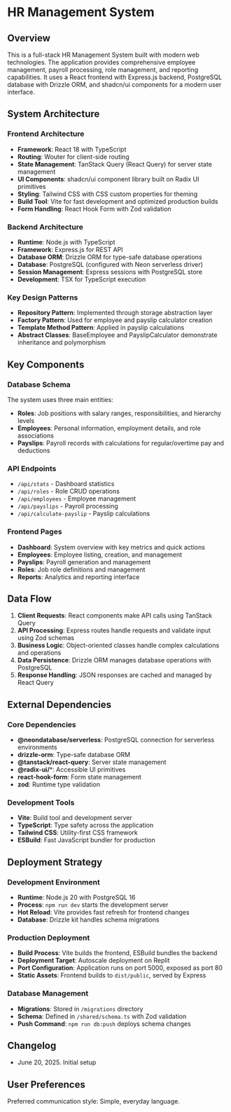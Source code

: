 # HR Management System

## Overview

This is a full-stack HR Management System built with modern web technologies. The application provides comprehensive employee management, payroll processing, role management, and reporting capabilities. It uses a React frontend with Express.js backend, PostgreSQL database with Drizzle ORM, and shadcn/ui components for a modern user interface.

## System Architecture

### Frontend Architecture
- **Framework**: React 18 with TypeScript
- **Routing**: Wouter for client-side routing
- **State Management**: TanStack Query (React Query) for server state management
- **UI Components**: shadcn/ui component library built on Radix UI primitives
- **Styling**: Tailwind CSS with CSS custom properties for theming
- **Build Tool**: Vite for fast development and optimized production builds
- **Form Handling**: React Hook Form with Zod validation

### Backend Architecture
- **Runtime**: Node.js with TypeScript
- **Framework**: Express.js for REST API
- **Database ORM**: Drizzle ORM for type-safe database operations
- **Database**: PostgreSQL (configured with Neon serverless driver)
- **Session Management**: Express sessions with PostgreSQL store
- **Development**: TSX for TypeScript execution

### Key Design Patterns
- **Repository Pattern**: Implemented through storage abstraction layer
- **Factory Pattern**: Used for employee and payslip calculator creation
- **Template Method Pattern**: Applied in payslip calculations
- **Abstract Classes**: BaseEmployee and PayslipCalculator demonstrate inheritance and polymorphism

## Key Components

### Database Schema
The system uses three main entities:
- **Roles**: Job positions with salary ranges, responsibilities, and hierarchy levels
- **Employees**: Personal information, employment details, and role associations
- **Payslips**: Payroll records with calculations for regular/overtime pay and deductions

### API Endpoints
- `/api/stats` - Dashboard statistics
- `/api/roles` - Role CRUD operations
- `/api/employees` - Employee management
- `/api/payslips` - Payroll processing
- `/api/calculate-payslip` - Payslip calculations

### Frontend Pages
- **Dashboard**: System overview with key metrics and quick actions
- **Employees**: Employee listing, creation, and management
- **Payslips**: Payroll generation and management
- **Roles**: Job role definitions and management
- **Reports**: Analytics and reporting interface

## Data Flow

1. **Client Requests**: React components make API calls using TanStack Query
2. **API Processing**: Express routes handle requests and validate input using Zod schemas
3. **Business Logic**: Object-oriented classes handle complex calculations and operations
4. **Data Persistence**: Drizzle ORM manages database operations with PostgreSQL
5. **Response Handling**: JSON responses are cached and managed by React Query

## External Dependencies

### Core Dependencies
- **@neondatabase/serverless**: PostgreSQL connection for serverless environments
- **drizzle-orm**: Type-safe database ORM
- **@tanstack/react-query**: Server state management
- **@radix-ui/***: Accessible UI primitives
- **react-hook-form**: Form state management
- **zod**: Runtime type validation

### Development Tools
- **Vite**: Build tool and development server
- **TypeScript**: Type safety across the application
- **Tailwind CSS**: Utility-first CSS framework
- **ESBuild**: Fast JavaScript bundler for production

## Deployment Strategy

### Development Environment
- **Runtime**: Node.js 20 with PostgreSQL 16
- **Process**: `npm run dev` starts the development server
- **Hot Reload**: Vite provides fast refresh for frontend changes
- **Database**: Drizzle kit handles schema migrations

### Production Deployment
- **Build Process**: Vite builds the frontend, ESBuild bundles the backend
- **Deployment Target**: Autoscale deployment on Replit
- **Port Configuration**: Application runs on port 5000, exposed as port 80
- **Static Assets**: Frontend builds to `dist/public`, served by Express

### Database Management
- **Migrations**: Stored in `/migrations` directory
- **Schema**: Defined in `/shared/schema.ts` with Zod validation
- **Push Command**: `npm run db:push` deploys schema changes

## Changelog
- June 20, 2025. Initial setup

## User Preferences

Preferred communication style: Simple, everyday language.